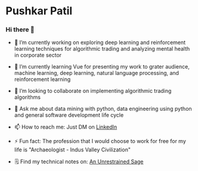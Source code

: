 # Pushkar Patil

### Hi there 👋


- 🔭 I’m currently working on exploring deep learning and reinforcement learning techniques for algorithmic trading and analyzing mental health in corporate sector


- 🌱 I’m currently learning Vue for presenting my work to grater audience, machine learning, deep learning, natural language processing, and reinforcement learning


- 👯 I’m looking to collaborate on implementing algorithmic trading algorithms


- 💬 Ask me about data mining with python, data engineering using python and general software development life cycle


- 📫 How to reach me: Just DM on [LinkedIn](https://www.linkedin.com/in/patilpushkarp/)


- ⚡ Fun fact: The profession that I would choose to work for free for my life is "Archaeologist - Indus Valley Civilization"

- 🗒 Find my technical notes on: [An Unrestrained Sage](https://patilpushkarp.gitbook.io/sage/)
